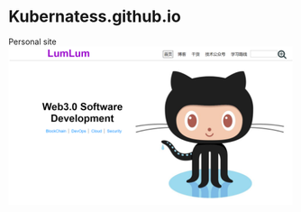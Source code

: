 # Kubernatess.github.io
Personal site
![Image text](https://github.com/Kubernatess/Kubernatess.github.io/blob/master/imgaes/index.png)
